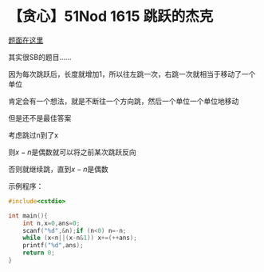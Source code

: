 # 【贪心】51Nod 1615 跳跃的杰克

[题面在这里](http://www.51nod.com/onlineJudge/questionCode.html#!problemId=1615)



其实很SB的题目……

因为每次跳跃后，长度就增加1，所以往左跳一次，右跳一次就相当于移动了一个单位

肯定会有一个想法，就是不断往一个方向跳，然后一个单位一个单位地移动

但是还不是最佳答案

考虑跳过n到了x

则$x-n$是偶数就可以将之前某次跳跃反向

否则就继续跳，直到$x-n$是偶数



示例程序：

```C++
#include<cstdio>

int main(){
	int n,x=0,ans=0;
	scanf("%d",&n);if (n<0) n=-n;
	while (x<n||(x-n&1)) x+=(++ans);
	printf("%d",ans);
	return 0;
} 
```

